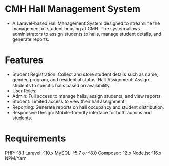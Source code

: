# CMH Hall Management System
- A Laravel-based Hall Management System designed to streamline the management of student housing at CMH. The system allows administrators to assign students to halls, manage student details, and generate reports.

# Features
- Student Registration: Collect and store student details such as name, gender, program, and residential status.
Hall Assignment: Assign students to specific halls based on availability.
- User Roles:
- Admin: Full access to manage halls, assign students, and view reports.
- Student: Limited access to view their hall assignment.
-  Reporting: Generate reports on hall occupancy and student distribution.
- Responsive Design: Mobile-friendly interface for both admins and students.
# Requirements
PHP: ^8.1
Laravel: ^10.x
MySQL: ^5.7 or ^8.0
Composer: ^2.x
Node.js: ^16.x
NPM/Yarn
